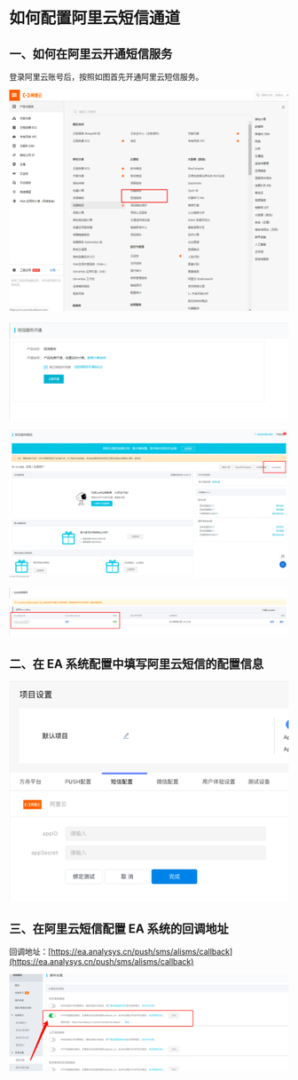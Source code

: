 # 如何配置阿里云短信通道

## 一、如何在阿里云开通短信服务

登录阿里云账号后，按照如图首先开通阿里云短信服务。

![&#x9009;&#x62E9;&#x77ED;&#x4FE1;&#x670D;&#x52A1;](../../.gitbook/assets/image%20%2839%29.png)

![&#x5F00;&#x901A;&#x77ED;&#x4FE1;&#x670D;&#x52A1;](../../.gitbook/assets/image%20%2837%29.png)

![&#x70B9;&#x51FB; AccessKey](../../.gitbook/assets/image%20%2835%29.png)

![&#x590D;&#x5236; ID &#x548C; Secret&#xFF0C;&#x51C6;&#x5907;&#x586B;&#x5199;&#x5230; EA &#x7CFB;&#x7EDF;&#x914D;&#x7F6E;&#x4E2D;](../../.gitbook/assets/image%20%2838%29.png)

## 二、在 EA 系统配置中填写阿里云短信的配置信息

![](../../.gitbook/assets/image%20%2836%29.png)

## 三、在阿里云短信配置 EA 系统的回调地址

回调地址：[https://ea.analysys.cn/push/sms/alisms/callback](https://ea.analysys.cn/push/sms/alisms/callback)

![](../../.gitbook/assets/image%20%2840%29.png)

